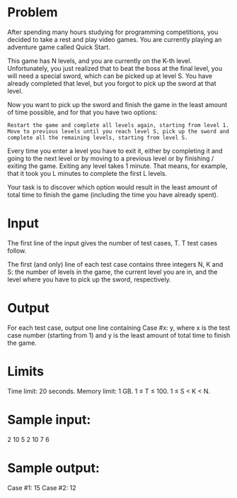 # Problem
 After spending many hours studying for programming competitions, you decided to take a rest and play video games. You are currently playing an adventure game called Quick Start.

This game has N levels, and you are currently on the K-th level. Unfortunately, you just realized that to beat the boss at the final level, you will need a special sword, which can be picked up at level S. You have already completed that level, but you forgot to pick up the sword at that level.

Now you want to pick up the sword and finish the game in the least amount of time possible, and for that you have two options:

    Restart the game and complete all levels again, starting from level 1.
    Move to previous levels until you reach level S, pick up the sword and complete all the remaining levels, starting from level S.

Every time you enter a level you have to exit it, either by completing it and going to the next level or by moving to a previous level or by finishing / exiting the game. Exiting any level takes 1 minute. That means, for example, that it took you L minutes to complete the first L levels.

Your task is to discover which option would result in the least amount of total time to finish the game (including the time you have already spent). 

# Input
 The first line of the input gives the number of test cases, T. T test cases follow.

The first (and only) line of each test case contains three integers N, K and S: the number of levels in the game, the current level you are in, and the level where you have to pick up the sword, respectively. 

# Output
For each test case, output one line containing Case #x: y, where x is the test case number (starting from 1) and y is the least amount of total time to finish the game. 

# Limits
Time limit: 20 seconds.
Memory limit: 1 GB.
1 ≤ T ≤ 100.
1 ≤ S < K < N.

# Sample input:
2
10 5 2
10 7 6

# Sample output:
Case #1: 15
Case #2: 12

